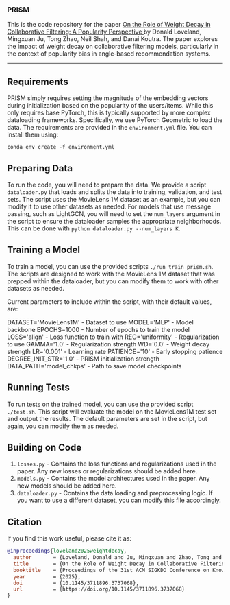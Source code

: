### PRISM 

This is the code repository for the paper [On the Role of Weight Decay in Collaborative Filtering: A Popularity Perspective ](https://arxiv.org/abs/2505.11318) by Donald Loveland, Mingxuan Ju, Tong Zhao, Neil Shah, and Danai Koutra. The paper explores the impact of weight decay on collaborative filtering models, particularly in the context of popularity bias in angle-based recommendation systems.

--- 

## Requirements

PRISM simply requires setting the magnitude of the embedding vectors during initialization based on the popularity of the users/items. While this only requires base PyTorch, this is typically supported by more complex dataloading frameworks. Specifically, we use PyTorch Geometric to load the data. The requirements are provided in the `environment.yml` file. You can install them using:

`conda env create -f environment.yml`

## Preparing Data

To run the code, you will need to prepare the data. We provide a script `dataloader.py` that loads and splits the data into training, validation, and test sets. The script uses the MovieLens 1M dataset as an example, but you can modify it to use other datasets as needed. For models that use message passing, such as LightGCN, you will need to set the `num_layers` argument in the script to ensure the dataloader samples the appropriate neighborhoods. This can be done with 
`python dataloader.py --num_layers K`. 

## Training a Model

To train a model, you can use the provided scripts `./run_train_prism.sh`. The scripts are designed to work with the MovieLens 1M dataset that was prepped within the dataloader, but you can modify them to work with other datasets as needed. 

Current parameters to include within the script, with their default values, are:

DATASET='MovieLens1M' - Dataset to use 
MODEL='MLP' - Model backbone 
EPOCHS=1000 - Number of epochs to train the model
LOSS='align' - Loss function to train with 
REG='uniformity' - Regularization to use 
GAMMA='1.0' - Regularization strength
WD='0.0' - Weight decay strength
LR='0.001' - Learning rate
PATIENCE='10' - Early stopping patience
DEGREE_INIT_STR='1.0' - PRISM initialization strength
DATA_PATH='model_chkps' - Path to save model checkpoints

## Running Tests
To run tests on the trained model, you can use the provided script `./test.sh`. This script will evaluate the model on the MovieLens1M test set and output the results. The default parameters are set in the script, but again, you can modify them as needed.

## Building on Code

1.  `losses.py` - Contains the loss functions and regularizations used in the paper. Any new losses or regularizations should be added here.
2.  `models.py` - Contains the model architectures used in the paper. Any new models should be added here.
3.  `dataloader.py` - Contains the data loading and preprocessing logic. If you want to use a different dataset, you can modify this file accordingly.


## Citation

If you find this work useful, please cite it as:

```bibtex
@inproceedings{loveland2025weightdecay,
  author       = {Loveland, Donald and Ju, Mingxuan and Zhao, Tong and Shah, Neil and Koutra, Danai},
  title        = {On the Role of Weight Decay in Collaborative Filtering: A Popularity Perspective},
  booktitle    = {Proceedings of the 31st ACM SIGKDD Conference on Knowledge Discovery and Data Mining (KDD '25)},
  year         = {2025},
  doi          = {10.1145/3711896.3737068},
  url          = {https://doi.org/10.1145/3711896.3737068}
}
